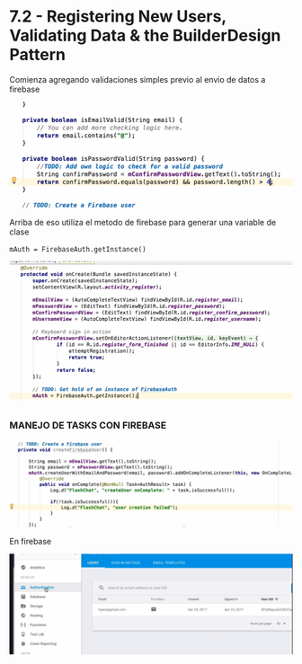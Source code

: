 # 7.2 - Registering New Users, Validating Data & the BuilderDesign Pattern

Comienza agregando validaciones simples previo al envio de datos a firebase 

![](../../.gitbook/assets/imagen%20%28829%29.png)

Arriba de eso utiliza el metodo de firebase para generar una variable de clase

```text
mAuth = FirebaseAuth.getInstance()
```

![](../../.gitbook/assets/imagen%20%28872%29.png)

### MANEJO DE TASKS CON FIREBASE

![](../../.gitbook/assets/imagen%20%28905%29.png)

En firebase

![](../../.gitbook/assets/imagen%20%28896%29.png)

